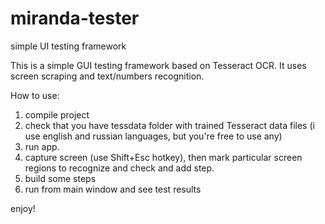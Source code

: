 # miranda-tester
simple UI testing framework


This is a simple GUI testing framework based on Tesseract OCR.
It uses screen scraping and text/numbers recognition.

How to use: 

1. compile project  
2. check that you have tessdata folder with trained Tesseract data files (i use english and russian languages, but you're free to use any)  
3. run app. 
4. capture screen (use Shift+Esc hotkey), then mark particular screen regions to recognize and check and add step.  
5. build some steps 
6. run from main window and see test results  

enjoy!
